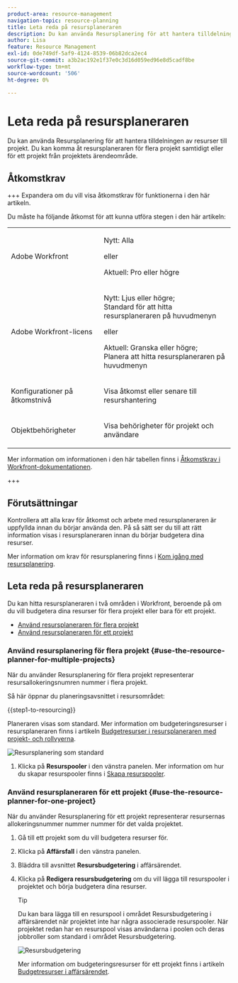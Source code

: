 ```yaml
---
product-area: resource-management
navigation-topic: resource-planning
title: Leta reda på resursplaneraren
description: Du kan använda Resursplanering för att hantera tilldelningen av resurser till projekt. Du kan komma åt resursplaneraren för flera projekt samtidigt eller för ett projekt från projektets ärendeområde.
author: Lisa
feature: Resource Management
exl-id: 0de749df-5af9-4124-8539-06b82dca2ec4
source-git-commit: a3b2ac192e1f37e0c3d16d059ed96e8d5cadf8be
workflow-type: tm+mt
source-wordcount: '506'
ht-degree: 0%

---
```


# Leta reda på resursplaneraren

<!--
<p data-mc-conditions="QuicksilverOrClassic.Draft mode">(This came off this article: draft that content in the article when this comes live: /Content/Resource Mgmt/Resource Planning/get-started-resource-planner.html)</p>
-->

Du kan använda Resursplanering för att hantera tilldelningen av resurser till projekt. Du kan komma åt resursplaneraren för flera projekt samtidigt eller för ett projekt från projektets ärendeområde.

## Åtkomstkrav

+++ Expandera om du vill visa åtkomstkrav för funktionerna i den här artikeln.

Du måste ha följande åtkomst för att kunna utföra stegen i den här artikeln:

<table style="table-layout:auto"> 
 <col> 
 <col> 
 <tbody> 
  <tr> 
   <td role="rowheader">Adobe Workfront</td> 
   <td><p>Nytt: Alla</p>
       <p>eller</p>
       <p>Aktuell: Pro eller högre</p> </td> 
  </tr> 
  <tr> 
   <td role="rowheader">Adobe Workfront-licens</td> 
   <td><p>Nytt: Ljus eller högre;</br>
          Standard för att hitta resursplaneraren på huvudmenyn</p>
       <p>eller</p>
       <p>Aktuell: Granska eller högre;</br>
       Planera att hitta resursplaneraren på huvudmenyn</p></td>
  </tr> 
  <tr> 
   <td role="rowheader">Konfigurationer på åtkomstnivå</td> 
   <td> <p>Visa åtkomst eller senare till resurshantering</p> </td> 
  </tr> 
  <tr> 
   <td role="rowheader">Objektbehörigheter</td> 
   <td> <p>Visa behörigheter för projekt och användare </p> </td> 
  </tr> 
 </tbody> 
</table>

Mer information om informationen i den här tabellen finns i [Åtkomstkrav i Workfront-dokumentationen](/help/quicksilver/administration-and-setup/add-users/access-levels-and-object-permissions/access-level-requirements-in-documentation.md).

+++

## Förutsättningar

Kontrollera att alla krav för åtkomst och arbete med resursplaneraren är uppfyllda innan du börjar använda den. På så sätt ser du till att rätt information visas i resursplaneraren innan du börjar budgetera dina resurser.

Mer information om krav för resursplanering finns i [Kom igång med resursplanering](../../resource-mgmt/resource-planning/get-started-resource-planning.md).

## Leta reda på resursplaneraren

<!--
<p data-mc-conditions="QuicksilverOrClassic.Draft mode">(this was moved from the get-started-resource-planner article)</p>
-->

Du kan hitta resursplaneraren i två områden i Workfront, beroende på om du vill budgetera dina resurser för flera projekt eller bara för ett projekt.

* [Använd resursplaneraren för flera projekt](#use-the-resource-planner-for-multiple-projects)
* [Använd resursplaneraren för ett projekt](#use-the-resource-planner-for-one-project)

### Använd resursplanering för flera projekt {#use-the-resource-planner-for-multiple-projects}

När du använder Resursplanering för flera projekt representerar resursallokeringsnumren nummer i flera projekt.

Så här öppnar du planeringsavsnittet i resursområdet:

{{step1-to-resourcing}}

Planeraren visas som standard.  Mer information om budgeteringsresurser i resursplaneraren finns i artikeln [Budgetresurser i resursplaneraren med projekt- och rollvyerna](../../resource-mgmt/resource-planning/budget-resources-project-role-views-resource-planner.md).

![Resursplanering som standard](assets/qs-resource-management-area-with-planner-as-default-350x152.png)

1. Klicka på **Resurspooler** i den vänstra panelen.
Mer information om hur du skapar resurspooler finns i [Skapa resurspooler](../../resource-mgmt/resource-planning/resource-pools/create-resource-pools.md).

### Använd resursplaneraren för ett projekt {#use-the-resource-planner-for-one-project}

När du använder Resursplanering för ett projekt representerar resursernas allokeringsnummer nummer nummer för det valda projektet.

1. Gå till ett projekt som du vill budgetera resurser för.
1. Klicka på **Affärsfall** i den vänstra panelen.
1. Bläddra till avsnittet **Resursbudgetering** i affärsärendet.
1. Klicka på **Redigera resursbudgetering** om du vill lägga till resurspooler i projektet och börja budgetera dina resurser.

   >[!TIP]
   >
   >Du kan bara lägga till en resurspool i området Resursbudgetering i affärsärendet när projektet inte har några associerade resurspooler. När projektet redan har en resurspool visas användarna i poolen och deras jobbroller som standard i området Resursbudgetering.

   ![Resursbudgetering](assets/resource-budgeting-area-on-project-350x70.png)

   Mer information om budgeteringsresurser för ett projekt finns i artikeln [Budgetresurser i affärsärendet](../../manage-work/projects/define-a-business-case/budget-resources-in-business-case.md).
